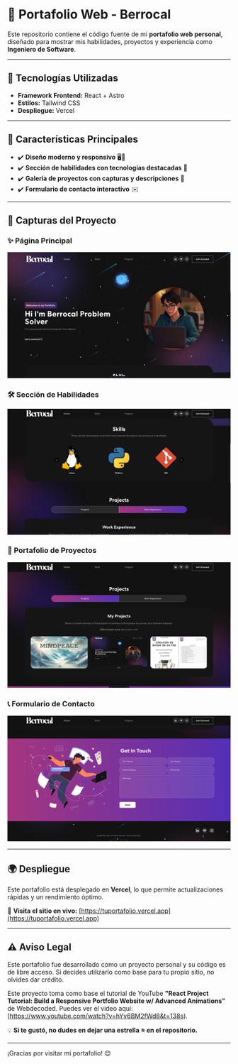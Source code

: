 # 🚀 Portafolio Web - Berrocal

Este repositorio contiene el código fuente de mi **portafolio web personal**, diseñado para mostrar mis habilidades, proyectos y experiencia como **Ingeniero de Software**. 

---

## 🌟 Tecnologías Utilizadas

- **Framework Frontend:** React + Astro
- **Estilos:** Tailwind CSS
- **Despliegue:** Vercel
---

## 🎯 Características Principales

- ✔️ **Diseño moderno y responsivo** 🖥️📱
- ✔️ **Sección de habilidades con tecnologías destacadas** 🔧
- ✔️ **Galería de proyectos con capturas y descripciones** 📸
- ✔️ **Formulario de contacto interactivo** ✉️
---

## 📸 Capturas del Proyecto

### ✨ Página Principal
![Inicio](assets/images/photo1.png)

### 🛠️ Sección de Habilidades
![Habilidades](assets/images/photo2.png)

### 📂 Portafolio de Proyectos
![Proyectos](assets/images/photo3.png)

### 📞 Formulario de Contacto
![Contacto](assets/images/photo4.png)

---

## 🌍 Despliegue
Este portafolio está desplegado en **Vercel**, lo que permite actualizaciones rápidas y un rendimiento óptimo.

🔗 **Visita el sitio en vivo:** [https://tuportafolio.vercel.app](https://tuportafolio.vercel.app)

---

## ⚠️ Aviso Legal
Este portafolio fue desarrollado como un proyecto personal y su código es de libre acceso. Si decides utilizarlo como base para tu propio sitio, no olvides dar crédito. 

Este proyecto toma como base el tutorial de YouTube **"React Project Tutorial: Build a Responsive Portfolio Website w/ Advanced Animations"** de Webdecoded. Puedes ver el video aquí: [https://www.youtube.com/watch?v=hYv6BM2fWd8&t=138s).

💡 **Si te gustó, no dudes en dejar una estrella ⭐ en el repositorio.**

---

¡Gracias por visitar mi portafolio! 😊

